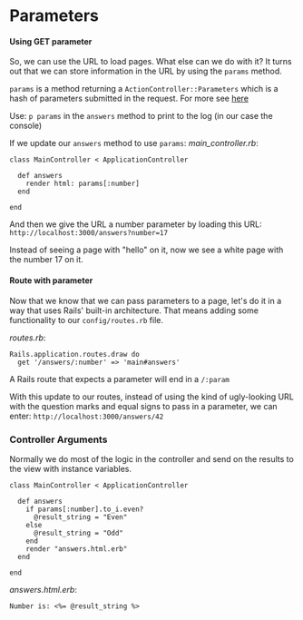 # Parameters

#### Using GET parameter

So, we can use the URL to load pages. What else can we do with it? It turns out that we can store information in the URL by using the `params` method.

`params` is a method returning a `ActionController::Parameters` which is a hash of parameters submitted in the request.
For more see <a href="http://api.rubyonrails.org/classes/ActionController/Parameters.html" target="_blank" >here</a>

Use: `p params` in the `answers` method to print to the log (in our case the console)

If we update our `answers` method to use `params`:
*main_controller.rb*:
```
class MainController < ApplicationController

  def answers
    render html: params[:number]
  end

end
```

And then we give the URL a number parameter by loading this URL:
`http://localhost:3000/answers?number=17`

Instead of seeing a page with "hello" on it, now we see a white page with the number 17 on it.


#### Route with parameter

Now that we know that we can pass parameters to a page, let's do it in a way that uses Rails' built-in architecture.  That means adding some functionality to our `config/routes.rb` file.

*routes.rb*:
```
Rails.application.routes.draw do
  get '/answers/:number' => 'main#answers'
```
A Rails route that expects a parameter will end in a `/:param`

With this update to our routes, instead of using the kind of ugly-looking URL with the question marks and equal signs to pass in a parameter, we can enter: `http://localhost:3000/answers/42`

### Controller Arguments

Normally we do most of the logic in the controller and send on the results to the view with instance variables.
```
class MainController < ApplicationController

  def answers
    if params[:number].to_i.even?
      @result_string = "Even"
    else
      @result_string = "Odd"
    end
    render "answers.html.erb"
  end

end
```
*answers.html.erb*:
```
Number is: <%= @result_string %>
```
